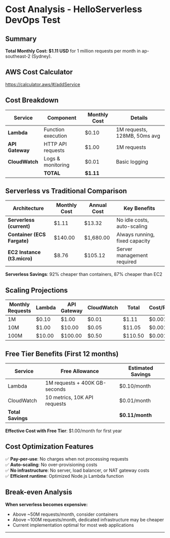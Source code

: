 # Cost Analysis - HelloServerless DevOps Test

## Summary

**Total Monthly Cost: $1.11 USD** for 1 million requests per month in ap-southeast-2 (Sydney).

## AWS Cost Calculator

https://calculator.aws/#/addService

## Cost Breakdown

| Service         | Component          | Monthly Cost | Details                      |
| --------------- | ------------------ | ------------ | ---------------------------- |
| **Lambda**      | Function execution | $0.10        | 1M requests, 128MB, 50ms avg |
| **API Gateway** | HTTP API requests  | $1.00        | 1M requests                  |
| **CloudWatch**  | Logs & monitoring  | $0.01        | Basic logging                |
|                 | **TOTAL**          | **$1.11**    |                              |

## Serverless vs Traditional Comparison

| Architecture                | Monthly Cost | Annual Cost | Key Benefits                   |
| --------------------------- | ------------ | ----------- | ------------------------------ |
| **Serverless (current)**    | $1.11        | $13.32      | No idle costs, auto-scaling    |
| **Container (ECS Fargate)** | $140.00      | $1,680.00   | Always running, fixed capacity |
| **EC2 Instance (t3.micro)** | $8.76        | $105.12     | Server management required     |

**Serverless Savings**: 92% cheaper than containers, 87% cheaper than EC2

## Scaling Projections

| Monthly Requests | Lambda | API Gateway | CloudWatch | Total   | Cost/Request |
| ---------------- | ------ | ----------- | ---------- | ------- | ------------ |
| 1M               | $0.10  | $1.00       | $0.01      | $1.11   | $0.00111     |
| 10M              | $1.00  | $10.00      | $0.05      | $11.05  | $0.001105    |
| 100M             | $10.00 | $100.00     | $0.50      | $110.50 | $0.001105    |

## Free Tier Benefits (First 12 months)

| Service           | Free Allowance                | Estimated Savings |
| ----------------- | ----------------------------- | ----------------- |
| Lambda            | 1M requests + 400K GB-seconds | $0.10/month       |
| CloudWatch        | 10 metrics, 10K API requests  | $0.01/month       |
| **Total Savings** |                               | **$0.11/month**   |

**Effective Cost with Free Tier**: $1.00/month for first year

## Cost Optimization Features

✅ **Pay-per-use**: No charges when not processing requests  
✅ **Auto-scaling**: No over-provisioning costs  
✅ **No infrastructure**: No server, load balancer, or NAT gateway costs  
✅ **Efficient runtime**: Optimized Node.js Lambda function

## Break-even Analysis

**When serverless becomes expensive:**

- Above ~50M requests/month, consider containers
- Above ~100M requests/month, dedicated infrastructure may be cheaper
- Current implementation optimal for most web applications

---

